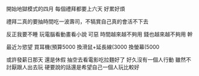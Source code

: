 開始地獄模式的四月
每個禮拜都要上六天
好累好煩

禮拜二真的要抽時間吃一波壽司，不犒賞自己真的會活不下去

反正我要不睡
玩電腦看動畫看小說
可惡
時間越來越不夠用
錢也越來越不夠用
幹

最近ㄉ慾望
買耳機(預算5000
換滑鼠+延長線(3000
換螢幕(5000

或許發薪日那天
還是休假
抽空去看電影吃拉麵好了
好久沒有一個人行動
雖然不討厭跟人出去玩
硬要說的話還是希望自己一個人玩比較好

<!-- ##{"timestamp":1680916692}## -->